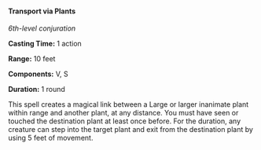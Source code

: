 #### Transport via Plants

*6th-level conjuration*

**Casting Time:** 1 action

**Range:** 10 feet

**Components:** V, S

**Duration:** 1 round

This spell creates a magical link between a Large or larger inanimate plant within range and another plant, at any distance. You must have seen or touched the destination plant at least once before. For the duration, any creature can step into the target plant and exit from the destination plant by using 5 feet of movement.

